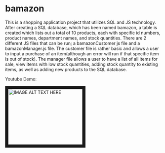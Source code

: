 # bamazon


This is a shopping application project that utilizes SQL and JS technology.  After creating a SQL database, which has been named bamazon, a table is created
which lists out a total of 10 products, each with specific id numbers, product names, department names, and stock quantities.  There are 2 different JS files that
can be run; a bamazonCustomer js file and a bamazonManager.js file.  The customer file is rather basic and allows a user to input a purchase of an item(although an error will run if that specific item is out of stock).  The manager file allows a user to have a list of all items for sale, view items with low stock quantities, adding stock quantity to existing items, as well as adding new products to the SQL database.

Youtube Demo:

<a href="http://www.youtube.com/watch?feature=player_embedded&v=https://youtu.be/m_LwzLWt2ZQ
" target="_blank"><img src="http://img.youtube.com/vi/https://youtu.be/m_LwzLWt2ZQ/0.jpg" 
alt="IMAGE ALT TEXT HERE" width="240" height="180" border="10" /></a>